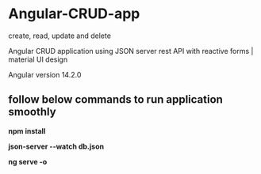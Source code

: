 # Angular-CRUD-app
create, read, update and delete

Angular CRUD application using JSON server rest API with reactive forms | material UI design 

Angular version 14.2.0

## follow below commands to run application smoothly

**npm install**

**json-server --watch db.json**

**ng serve -o**

